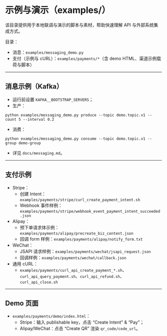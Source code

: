 # 示例与演示（examples/）

该目录提供用于本地联调与演示的脚本与素材，帮助快速理解 API 与外部系统集成方式。

目录：
- 消息：`examples/messaging_demo.py`
- 支付（示例与 cURL）：`examples/payments/*`（含 demo HTML、渠道示例载荷与脚本）

---

## 消息示例（Kafka）
- 运行前设置 `KAFKA__BOOTSTRAP_SERVERS`；
- 生产：
```
python examples/messaging_demo.py produce --topic demo.topic.v1 --count 5 --interval 0.2
```
- 消费：
```
python examples/messaging_demo.py consume --topic demo.topic.v1 --group demo-group
```
- 详见 `docs/messaging.md`。

---

## 支付示例
- Stripe：
  - 创建 Intent：`examples/payments/stripe/curl_create_payment_intent.sh`
  - Webhook 事件样例：`examples/payments/stripe/webhook_event_payment_intent_succeeded.json`
- Alipay：
  - 预下单请求体示例：`examples/payments/alipay/precreate_biz_content.json`
  - 回调 form 样例：`examples/payments/alipay/notify_form.txt`
- WeChat：
  - JSAPI 请求样例：`examples/payments/wechat/jsapi_request.json`
  - 回调样例：`examples/payments/wechat/callback.json`
- 通用 cURL：
  - `examples/payments/curl_api_create_payment_*.sh`、`curl_api_query_payment.sh`、`curl_api_refund.sh`、`curl_api_close.sh`

---

## Demo 页面
- `examples/payments/demo/index.html`：
  - Stripe：输入 publishable key，点击 “Create Intent” & “Pay”；
  - Alipay/WeChat：点击 “Create QR” 渲染 `qr_code/code_url`。

